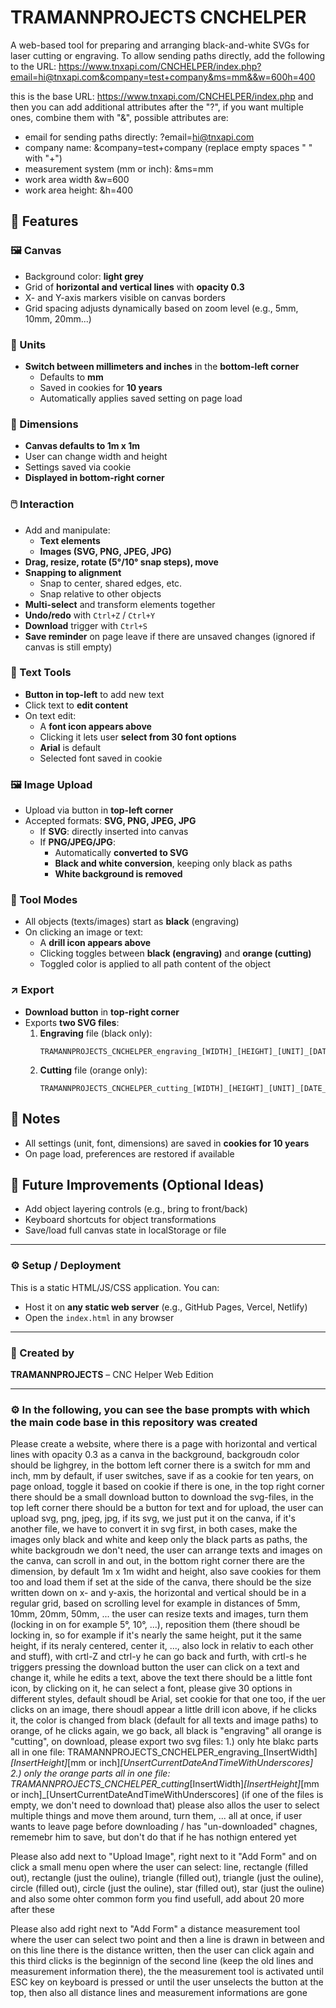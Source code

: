 # TRAMANNPROJECTS CNCHELPER

A web-based tool for preparing and arranging black-and-white SVGs for laser cutting or engraving.
To allow sending paths directly, add the following to the URL: https://www.tnxapi.com/CNCHELPER/index.php?email=hi@tnxapi.com&company=test+company&ms=mm&&w=600h=400

this is the base URL: https://www.tnxapi.com/CNCHELPER/index.php
and then you can add additional attributes after the "?", if you want multiple ones, combine them with "&", possible attributes are:
- email for sending paths directly: ?email=hi@tnxapi.com
- company name: &company=test+company (replace empty spaces " " with "+")
- measurement system (mm or inch): &ms=mm
- work area width &w=600
- work area height: &h=400


## 🔧 Features

### 🖼️ Canvas
- Background color: **light grey**
- Grid of **horizontal and vertical lines** with **opacity 0.3**
- X- and Y-axis markers visible on canvas borders
- Grid spacing adjusts dynamically based on zoom level (e.g., 5mm, 10mm, 20mm...)

### 📐 Units
- **Switch between millimeters and inches** in the **bottom-left corner**
  - Defaults to **mm**
  - Saved in cookies for **10 years**
  - Automatically applies saved setting on page load

### 📏 Dimensions
- **Canvas defaults to 1m x 1m**
- User can change width and height
- Settings saved via cookie
- **Displayed in bottom-right corner**

### 🖱️ Interaction
- Add and manipulate:
  - **Text elements**
  - **Images (SVG, PNG, JPEG, JPG)**
- **Drag, resize, rotate (5°/10° snap steps), move**
- **Snapping to alignment**
  - Snap to center, shared edges, etc.
  - Snap relative to other objects
- **Multi-select** and transform elements together
- **Undo/redo** with `Ctrl+Z` / `Ctrl+Y`
- **Download** trigger with `Ctrl+S`
- **Save reminder** on page leave if there are unsaved changes (ignored if canvas is still empty)

### 📝 Text Tools
- **Button in top-left** to add new text
- Click text to **edit content**
- On text edit:
  - A **font icon appears above**
  - Clicking it lets user **select from 30 font options**
  - **Arial** is default
  - Selected font saved in cookie

### 🖼️ Image Upload
- Upload via button in **top-left corner**
- Accepted formats: **SVG, PNG, JPEG, JPG**
  - If **SVG**: directly inserted into canvas
  - If **PNG/JPEG/JPG**:
    - Automatically **converted to SVG**
    - **Black and white conversion**, keeping only black as paths
    - **White background is removed**

### 🔧 Tool Modes
- All objects (texts/images) start as **black** (engraving)
- On clicking an image or text:
  - A **drill icon appears above**
  - Clicking toggles between **black (engraving)** and **orange (cutting)**
  - Toggled color is applied to all path content of the object

### ↗️ Export
- **Download button** in **top-right corner**
- Exports **two SVG files**:
  1. **Engraving** file (black only):
     ```
     TRAMANNPROJECTS_CNCHELPER_engraving_[WIDTH]_[HEIGHT]_[UNIT]_[DATE_AND_TIME].svg
     ```
  2. **Cutting** file (orange only):
     ```
     TRAMANNPROJECTS_CNCHELPER_cutting_[WIDTH]_[HEIGHT]_[UNIT]_[DATE_AND_TIME].svg
     ```

## 🧠 Notes
- All settings (unit, font, dimensions) are saved in **cookies for 10 years**
- On page load, preferences are restored if available

## 🧪 Future Improvements (Optional Ideas)
- Add object layering controls (e.g., bring to front/back)
- Keyboard shortcuts for object transformations
- Save/load full canvas state in localStorage or file

---

### ⚙️ Setup / Deployment
This is a static HTML/JS/CSS application. You can:

- Host it on **any static web server** (e.g., GitHub Pages, Vercel, Netlify)
- Open the `index.html` in any browser

---

### 👑 Created by
**TRAMANNPROJECTS** – CNC Helper Web Edition  

---

### ⚙️ In the following, you can see the base prompts with which the main code base in this repository was created





Please create a website, where there is a page with horizontal and vertical lines with opacity 0.3 as a canva in the background, backgroudn color should be lighgrey,
in the bottom left corner there is a switch for mm and inch, mm by default, if user switches, save if as a cookie for ten years, on page onload, toggle it based on cookie if there is one,
in the top right corner there should be a small download button to download the svg-files,
in the top left corner there should be a button for text and for upload,
the user can upload svg, png, jpeg, jpg, if its svg, we just put it on the canva,
if it's another file, we have to convert it in svg first,
in both cases, make the images only black and white and keep only the black parts as paths, the white backgroudn we don't need,
the user can arrange texts and images on the canva, can scroll in and out,
in the bottom right corner there are the dimension, by default 1m x 1m widht and height, also save cookies for them too and load them if set
at the side of the canva, there should be the size written down on x- and y-axis, the horizontal and vertical should be in a regular grid,
based on scrolling level for example in distances of 5mm, 10mm, 20mm, 50mm, ...
the user can resize texts and images, turn them (locking in on for example 5°, 10°, ...), reposition them (there shoudl be locking in, so for example if it's nearly the same height, put it the same height,
if its neraly centered, center it, ..., also lock in relativ to each other and stuff),
with crtl-Z and ctrl-y he can go back and furth, with crtl-s he triggers pressing the download button
the user can click on a text and change it, while he edits a text, above the text there should be a little font icon, by clicking on it, he can select a font, please give 30 options in different styles, default shoudl be Arial, set cookie for that one too,
if the uer clicks on an image, there shoudl appear a little drill icon above, if he clicks it, the color is changed from black (default for all texts and image paths) to orange, of he clicks again, we go back,
all black is "engraving" all orange is "cutting", on download, please export two svg files:
1.) only hte blakc parts all in one file: TRAMANNPROJECTS_CNCHELPER_engraving_[InsertWidth]_[InsertHeight]_[mm or inch]_[UnsertCurrentDateAndTimeWithUnderscores]
2.) only the orange parts all in one file: TRAMANNPROJECTS_CNCHELPER_cutting_[InsertWidth]_[InsertHeight]_[mm or inch]_[UnsertCurrentDateAndTimeWithUnderscores]
(if one of the files is empty, we don't need to download that)
please also allos the user to select multiple things and move them around, turn them, ... all at once,
if user wants to leave page before downloading / has "un-downloaded" chagnes, rememebr him to save, but don't do that if he has nothign entered yet

Please also add next to "Upload Image", right next to it "Add Form" and on click a small menu open where the user can select:
line, rectangle (filled out), rectangle (just the ouline), triangle (filled out), triangle (just the ouline), circle (filled out), circle (just the ouline), star (filled out), star (just the ouline)
and also some ohter common form you find usefull, add about 20 more after these

Please also add right next to "Add Form" a distance measurement tool where the user can select two point and then a line is drawn in between and on this line there is the distance written,
then the user can click again and this third clicks is the beginnign of the second line (keep the old lines and measurement information there), the the measurement tool is activated
until ESC key on keyboard is pressed or until the user unselects the button at the top, then also all distance lines and measurement informations are gone
